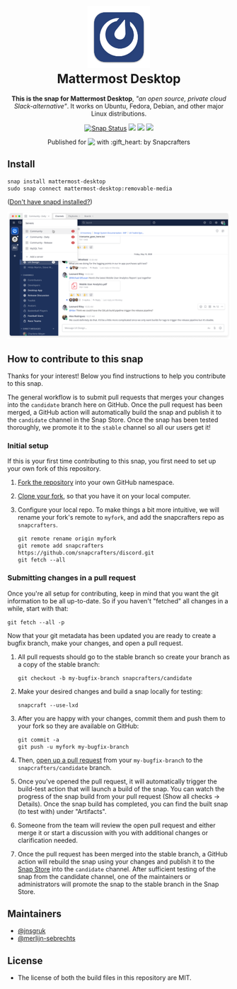 <h1 align="center">
  <img width="140" alt="Image" src="https://github.com/snapcrafters/mattermost-desktop/blob/candidate/snap/gui/mattermost-desktop.png?raw=true" alt="Mattermost Desktop">
  <br />
  Mattermost Desktop
</h1>

<p align="center"><b>This is the snap for Mattermost Desktop</b>, <i>"an open source, private cloud Slack-alternative"</i>. It works on Ubuntu, Fedora, Debian, and other major Linux distributions.</p>

<p align="center">
<a href="https://snapcraft.io/mattermost-desktop"><img src="https://snapcraft.io/mattermost-desktop/badge.svg" alt="Snap Status"></a>
<a href="https://github.com/snapcrafters/mattermost-desktop/actions/workflows/sync-version-with-upstream.yml"><img src="https://github.com/snapcrafters/mattermost-desktop/actions/workflows/sync-version-with-upstream.yml/badge.svg"></a>
<a href="https://github.com/snapcrafters/mattermost-desktop/actions/workflows/release-to-candidate.yaml"><img src="https://github.com/snapcrafters/mattermost-desktop/actions/workflows/release-to-candidate.yaml/badge.svg"></a>
<a href="https://github.com/snapcrafters/mattermost-desktop/actions/workflows/promote-to-stable.yml"><img src="https://github.com/snapcrafters/mattermost-desktop/actions/workflows/promote-to-stable.yml/badge.svg"></a>
</p>

<p align="center">Published for <img src="http://anything.codes/slack-emoji-for-techies/emoji/tux.png" align="top" width="24" /> with :gift_heart: by Snapcrafters</p>

## Install

    snap install mattermost-desktop
    sudo snap connect mattermost-desktop:removable-media

([Don't have snapd installed?](https://snapcraft.io/docs/core/install))

![Mattermost Desktop](screenshot.png?raw=true "Mattermost Desktop")

## How to contribute to this snap

Thanks for your interest! Below you find instructions to help you contribute to this snap.

The general workflow is to submit pull requests that merges your changes into the `candidate` branch here on GitHub. Once the pull request has been merged, a GitHub action will automatically build the snap and publish it to the `candidate` channel in the Snap Store. Once the snap has been tested thoroughly, we promote it to the `stable` channel so all our users get it!

### Initial setup

If this is your first time contributing to this snap, you first need to set up your own fork of this repository.

1. [Fork the repository](https://docs.github.com/en/github/getting-started-with-github/fork-a-repo) into your own GitHub namespace.
2. [Clone your fork](https://git-scm.com/book/en/v2/Git-Basics-Getting-a-Git-Repository), so that you have it on your local computer.
3. Configure your local repo. To make things a bit more intuitive, we will rename your fork's remote to `myfork`, and add the snapcrafters repo as `snapcrafters`.

   ```shell
   git remote rename origin myfork
   git remote add snapcrafters https://github.com/snapcrafters/discord.git
   git fetch --all
   ```

### Submitting changes in a pull request

Once you're all setup for contributing, keep in mind that you want the git information to be all up-to-date. So if you haven't "fetched" all changes in a while, start with that:

```shell
git fetch --all -p
```

Now that your git metadata has been updated you are ready to create a bugfix branch, make your changes, and open a pull request.

1. All pull requests should go to the stable branch so create your branch as a copy of the stable branch:

   ```shell
   git checkout -b my-bugfix-branch snapcrafters/candidate
   ```

2. Make your desired changes and build a snap locally for testing:

   ```shell
   snapcraft --use-lxd
   ```

3. After you are happy with your changes, commit them and push them to your fork so they are available on GitHub:

   ```shell
   git commit -a
   git push -u myfork my-bugfix-branch
   ```

4. Then, [open up a pull request](https://docs.github.com/en/github/collaborating-with-issues-and-pull-requests/about-pull-requests) from your `my-bugfix-branch` to the `snapcrafters/candidate` branch.
5. Once you've opened the pull request, it will automatically trigger the build-test action that will launch a build of the snap. You can watch the progress of the snap build from your pull request (Show all checks -> Details). Once the snap build has completed, you can find the built snap (to test with) under "Artifacts".
6. Someone from the team will review the open pull request and either merge it or start a discussion with you with additional changes or clarification needed.
7. Once the pull request has been merged into the stable branch, a GitHub action will rebuild the snap using your changes and publish it to the [Snap Store](https://snapcraft.io/discord) into the `candidate` channel. After sufficient testing of the snap from the candidate channel, one of the maintainers or administrators will promote the snap to the stable branch in the Snap Store.

## Maintainers

- [@jnsgruk](https://github.com/jnsgruk)
- [@merlijn-sebrechts](https://github.com/merlijn-sebrechts/)

## License

- The license of both the build files in this repository are MIT.
